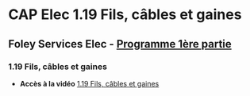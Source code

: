 # CAP Elec 1.19 Fils, câbles et gaines
## Foley Services Elec - [Programme 1ère partie](../1ere_partie/README.md)

### 1.19 Fils, câbles et gaines

- **Accès à la vidéo** [1.19 Fils, câbles et gaines](https://youtu.be/7zpijlxw8Jw)

#### 